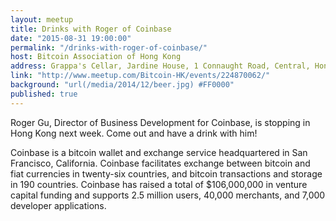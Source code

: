 ```yaml
---
layout: meetup
title: Drinks with Roger of Coinbase
date: "2015-08-31 19:00:00"
permalink: "/drinks-with-roger-of-coinbase/"
host: Bitcoin Association of Hong Kong
address: Grappa's Cellar, Jardine House, 1 Connaught Road, Central, Hong Kong
link: "http://www.meetup.com/Bitcoin-HK/events/224870062/"
background: "url(/media/2014/12/beer.jpg) #FF0000"
published: true
---
```


Roger Gu, Director of Business Development for Coinbase, is stopping in Hong Kong next week. Come out and have a drink with him!

Coinbase is a bitcoin wallet and exchange service headquartered in San Francisco, California. Coinbase facilitates exchange between bitcoin and fiat currencies in twenty-six countries, and bitcoin transactions and storage in 190 countries. Coinbase has raised a total of $106,000,000 in venture capital funding and supports 2.5 million users, 40,000 merchants, and 7,000 developer applications.
